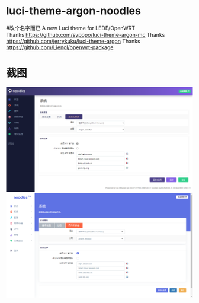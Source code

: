 # luci-theme-argon-noodles
#改个名字而已
A new Luci theme for LEDE/OpenWRT  
Thanks https://github.com/sypopo/luci-theme-argon-mc
Thanks https://github.com/jerrykuku/luci-theme-argon
Thanks https://github.com/Lienol/openwrt-package
# 截图
![image](https://github.com/HDragon8/luci-theme-argon-noodles/blob/master/noodles/2020-03-16-colorful.png)
![image](https://github.com/HDragon8/luci-theme-argon-noodles/blob/master/noodles/20200316.png)
